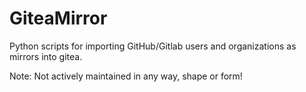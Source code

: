 # GiteaMirror
Python scripts for importing GitHub/Gitlab users and organizations as mirrors into gitea.

Note: Not actively maintained in any way, shape or form!
